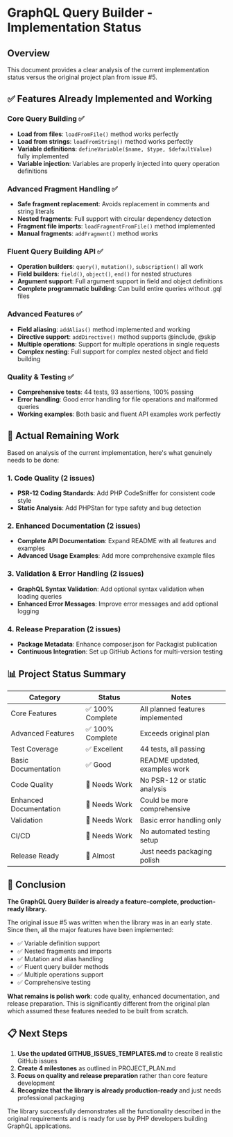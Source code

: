 # GraphQL Query Builder - Implementation Status

## Overview

This document provides a clear analysis of the current implementation status versus the original project plan from issue #5.

## ✅ Features Already Implemented and Working

### Core Query Building ✅
- **Load from files**: `loadFromFile()` method works perfectly
- **Load from strings**: `loadFromString()` method works perfectly
- **Variable definitions**: `defineVariable($name, $type, $defaultValue)` fully implemented
- **Variable injection**: Variables are properly injected into query operation definitions

### Advanced Fragment Handling ✅
- **Safe fragment replacement**: Avoids replacement in comments and string literals
- **Nested fragments**: Full support with circular dependency detection
- **Fragment file imports**: `loadFragmentFromFile()` method implemented
- **Manual fragments**: `addFragment()` method works

### Fluent Query Building API ✅
- **Operation builders**: `query()`, `mutation()`, `subscription()` all work
- **Field builders**: `field()`, `object()`, `end()` for nested structures
- **Argument support**: Full argument support in field and object definitions
- **Complete programmatic building**: Can build entire queries without .gql files

### Advanced Features ✅
- **Field aliasing**: `addAlias()` method implemented and working
- **Directive support**: `addDirective()` method supports @include, @skip
- **Multiple operations**: Support for multiple operations in single requests
- **Complex nesting**: Full support for complex nested object and field building

### Quality & Testing ✅
- **Comprehensive tests**: 44 tests, 93 assertions, 100% passing
- **Error handling**: Good error handling for file operations and malformed queries
- **Working examples**: Both basic and fluent API examples work perfectly

## 🔄 Actual Remaining Work

Based on analysis of the current implementation, here's what genuinely needs to be done:

### 1. Code Quality (2 issues)
- **PSR-12 Coding Standards**: Add PHP CodeSniffer for consistent code style
- **Static Analysis**: Add PHPStan for type safety and bug detection

### 2. Enhanced Documentation (2 issues)  
- **Complete API Documentation**: Expand README with all features and examples
- **Advanced Usage Examples**: Add more comprehensive example files

### 3. Validation & Error Handling (2 issues)
- **GraphQL Syntax Validation**: Add optional syntax validation when loading queries
- **Enhanced Error Messages**: Improve error messages and add optional logging

### 4. Release Preparation (2 issues)
- **Package Metadata**: Enhance composer.json for Packagist publication
- **Continuous Integration**: Set up GitHub Actions for multi-version testing

## 📊 Project Status Summary

| Category | Status | Notes |
|----------|--------|-------|
| Core Features | ✅ 100% Complete | All planned features implemented |
| Advanced Features | ✅ 100% Complete | Exceeds original plan |
| Test Coverage | ✅ Excellent | 44 tests, all passing |
| Basic Documentation | ✅ Good | README updated, examples work |
| Code Quality | 🔄 Needs Work | No PSR-12 or static analysis |
| Enhanced Documentation | 🔄 Needs Work | Could be more comprehensive |
| Validation | 🔄 Needs Work | Basic error handling only |
| CI/CD | 🔄 Needs Work | No automated testing setup |
| Release Ready | 🔄 Almost | Just needs packaging polish |

## 🎯 Conclusion

**The GraphQL Query Builder is already a feature-complete, production-ready library.** 

The original issue #5 was written when the library was in an early state. Since then, all the major features have been implemented:

- ✅ Variable definition support
- ✅ Nested fragments and imports  
- ✅ Mutation and alias handling
- ✅ Fluent query builder methods
- ✅ Multiple operations support
- ✅ Comprehensive testing

**What remains is polish work**: code quality, enhanced documentation, and release preparation. This is significantly different from the original plan which assumed these features needed to be built from scratch.

## 📋 Next Steps

1. **Use the updated GITHUB_ISSUES_TEMPLATES.md** to create 8 realistic GitHub issues
2. **Create 4 milestones** as outlined in PROJECT_PLAN.md  
3. **Focus on quality and release preparation** rather than core feature development
4. **Recognize that the library is already production-ready** and just needs professional packaging

The library successfully demonstrates all the functionality described in the original requirements and is ready for use by PHP developers building GraphQL applications.